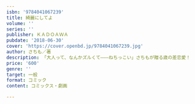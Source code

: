 ```yaml
---
isbn: '9784041067239'
title: 綺麗にしてよ
volume: ''
series: ''
publisher: ＫＡＤＯＡＷＡ
pubdate: '2018-06-30'
cover: 'https://cover.openbd.jp/9784041067239.jpg'
author: さちも／著
description: 「大人って、なんかズルくて―――ねちっこい」さちもが贈る歳の差恋愛！
price: '600'
genre: ''
target: 一般
format: コミック
content: コミックス・劇画

---
```

